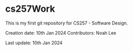 # cs257Work
This is my first git repository for CS257 - Software Design.

Creation date: 10th Jan 2024
Contributors: Noah Lee <br>

Last update: 10th Jan 2024
